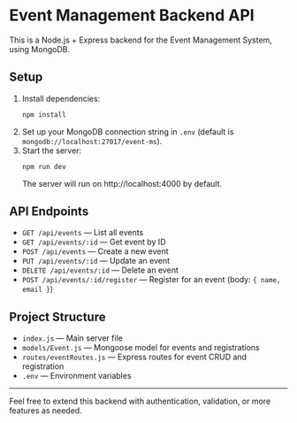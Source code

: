 # Event Management Backend API

This is a Node.js + Express backend for the Event Management System, using MongoDB.

## Setup

1. Install dependencies:
   ```sh
   npm install
   ```
2. Set up your MongoDB connection string in `.env` (default is `mongodb://localhost:27017/event-ms`).
3. Start the server:
   ```sh
   npm run dev
   ```
   The server will run on http://localhost:4000 by default.

## API Endpoints

- `GET /api/events` — List all events
- `GET /api/events/:id` — Get event by ID
- `POST /api/events` — Create a new event
- `PUT /api/events/:id` — Update an event
- `DELETE /api/events/:id` — Delete an event
- `POST /api/events/:id/register` — Register for an event (body: `{ name, email }`)

## Project Structure

- `index.js` — Main server file
- `models/Event.js` — Mongoose model for events and registrations
- `routes/eventRoutes.js` — Express routes for event CRUD and registration
- `.env` — Environment variables

---

Feel free to extend this backend with authentication, validation, or more features as needed. 